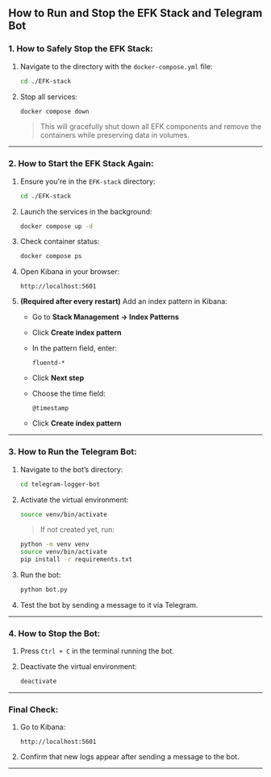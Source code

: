 ##  How to Run and Stop the EFK Stack and Telegram Bot

###  1. How to Safely Stop the EFK Stack:

1. Navigate to the directory with the `docker-compose.yml` file:

   ```bash
   cd ./EFK-stack
   ```
2. Stop all services:

   ```bash
   docker compose down
   ```

   > This will gracefully shut down all EFK components and remove the containers while preserving data in volumes.

---

###  2. How to Start the EFK Stack Again:

1. Ensure you're in the `EFK-stack` directory:

   ```bash
   cd ./EFK-stack
   ```
2. Launch the services in the background:

   ```bash
   docker compose up -d
   ```
3. Check container status:

   ```bash
   docker compose ps
   ```
4. Open Kibana in your browser:

   ```
   http://localhost:5601
   ```
5. **(Required after every restart)** Add an index pattern in Kibana:

   * Go to **Stack Management → Index Patterns**
   * Click **Create index pattern**
   * In the pattern field, enter:

     ```
     fluentd-*
     ```
   * Click **Next step**
   * Choose the time field:

     ```
     @timestamp
     ```
   * Click **Create index pattern**

---

###  3. How to Run the Telegram Bot:

1. Navigate to the bot’s directory:

   ```bash
   cd telegram-logger-bot
   ```
2. Activate the virtual environment:

   ```bash
   source venv/bin/activate
   ```

   > If not created yet, run:

   ```bash
   python -m venv venv
   source venv/bin/activate
   pip install -r requirements.txt
   ```
3. Run the bot:

   ```bash
   python bot.py
   ```
4. Test the bot by sending a message to it via Telegram.

---

###  4. How to Stop the Bot:

1. Press `Ctrl + C` in the terminal running the bot.
2. Deactivate the virtual environment:

   ```bash
   deactivate
   ```

---

###  Final Check:

1. Go to Kibana:

   ```
   http://localhost:5601
   ```
2. Confirm that new logs appear after sending a message to the bot.

---